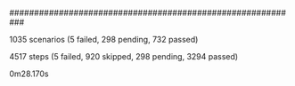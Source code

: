
###########################################################

1035 scenarios (5 failed, 298 pending, 732 passed)

4517 steps (5 failed, 920 skipped, 298 pending, 3294 passed)

0m28.170s
